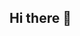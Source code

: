 ## Hi there 👋

<!--
**WP1223/WP1223** is a ✨ _special_ ✨ repository because its `README.md` (this file) appears on your GitHub profile.

Here are some ideas to get you started:

- 🔭 I’m currently working on home 😂
- 🌱 I’m currently learning WEB3
- 👯 I’m looking to collaborate on WEB 3 PROJECT 
- 🤔 I’m looking for help with ...
- 💬 Ask me about Me
- 📫 How to reach me: lemme thinking first
- 😄 Pronouns: she/her
- ⚡ Fun fact: im a wonder woman 
-->
